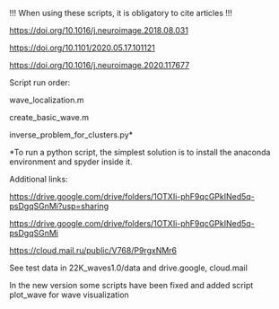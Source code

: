 !!! When using these scripts, it is obligatory to cite articles !!!

https://doi.org/10.1016/j.neuroimage.2018.08.031

https://doi.org/10.1101/2020.05.17.101121

https://doi.org/10.1016/j.neuroimage.2020.117677

Script run order:

wave_localization.m

create_basic_wave.m

inverse_problem_for_clusters.py*

*To run a python script, the simplest solution is to install the anaconda environment and spyder inside it.

Additional links:

https://drive.google.com/drive/folders/1OTXIi-phF9qcGPkINed5q-psDgqSGnMi?usp=sharing

https://drive.google.com/drive/folders/1OTXIi-phF9qcGPkINed5q-psDgqSGnMi

https://cloud.mail.ru/public/V768/P9rgxNMr6

See test data in 22K_waves1.0/data and drive.google, cloud.mail

In the new version some scripts have been fixed and added script plot_wave for wave visualization
